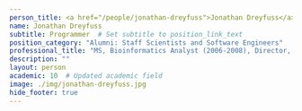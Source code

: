 ```yaml
---
person_title: <a href="/people/jonathan-dreyfuss">Jonathan Dreyfuss</a>
name: Jonathan Dreyfuss
subtitle: Programmer  # Set subtitle to position_link_text
position_category: "Alumni: Staff Scientists and Software Engineers"
professional_title: "MS, Bioinformatics Analyst (2006-2008), Director, Bioinformatics & Biostatistics Core Instructor in Medicine, Harvard Medical School"
description: ""
layout: person
academic: 10  # Updated academic field
image: ./img/jonathan-dreyfuss.jpg
hide_footer: true
---
```

